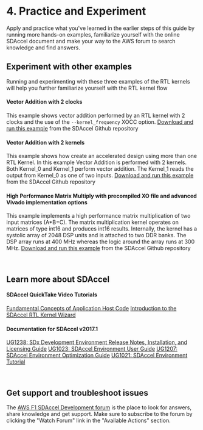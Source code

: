 # 4. Practice and Experiment

Apply and practice what you've learned in the earlier steps of this guide by running more hands-on examples, familiarize yourself with the online SDAccel document and make your way to the AWS forum to search knowledge and find answers.

## Experiment with other examples

Running and experimenting with these three examples of the RTL kernels will help you further familiarize yourself with the RTL kernel flow

#### Vector Addition with 2 clocks
This example shows vector addition performed by an RTL kernel with 2 clocks and the use of the ```--kernel_frequency``` XOCC option.
[Download and run this example](https://github.com/Xilinx/SDAccel_Examples/tree/925491d13b179f5ea305cd66cab1a4b8c3d36c5c/getting_started/rtl_kernel/rtl_vadd_2clks) from the SDAccel Github repository

#### Vector Addition with 2 kernels
This example shows how create an accelerated design using more than one RTL Kernel. In this example Vector Addition is performed with 2 kernels. Both Kernel_0 and Kernel_1 perform vector addition. The Kernel_1 reads the output from Kernel_0 as one of two inputs.
[Download and run this example](https://github.com/Xilinx/SDAccel_Examples/tree/925491d13b179f5ea305cd66cab1a4b8c3d36c5c/getting_started/rtl_kernel/rtl_vadd_2kernels) from the SDAccel Github repository

#### High Performance Matrix Multiply with precompiled XO file and advanced Vivado implementation options
This example implements a high performance matrix multiplication of two input matrices (A*B=C). The matrix multiplication kernel operates on matrices of type int16 and produces int16 results. Internally, the kernel has a systolic array of 2048 DSP units and is attached to two DDR banks. The DSP array runs at 400 MHz whereas the logic around the array runs at 300 MHz.
[Download and run this example](https://github.com/Xilinx/SDAccel_Examples/tree/925491d13b179f5ea305cd66cab1a4b8c3d36c5c/acceleration/gemm) from the SDAccel Github repository

<br>

## Learn more about SDAccel
#### SDAccel QuickTake Video Tutorials
[Fundamental Concepts of Application Host Code](https://www.xilinx.com/video/hardware/concepts-of-application-host-code.html)
[Introduction to the SDAccel RTL Kernel Wizard](https://www.xilinx.com/video/software/intro-sdaccel-rtl-kernel-wizard.html)

#### Documentation for SDAccel v2017.1 
[UG1238: SDx Development Environment Release Notes, Installation, and Licensing Guide](https://www.xilinx.com/support/documentation/sw_manuals/xilinx2017_1/ug1238-sdx-rnil.pdf)
[UG1023: SDAccel Environment User Guide](https://www.xilinx.com/support/documentation/sw_manuals/xilinx2017_1/ug1023-sdaccel-user-guide.pdf)
[UG1207: SDAccel Environment Optimization Guide](https://www.xilinx.com/support/documentation/sw_manuals/xilinx2017_1/ug1207-sdaccel-optimization-guide.pdf)
[UG1021: SDAccel Environment Tutorial](https://www.xilinx.com/support/documentation/sw_manuals/xilinx2017_1/ug1021-sdaccel-intro-tutorial.pdf)

<br>

## Get support and troubleshoot issues
The [AWS F1 SDAccel Development forum](https://forums.aws.amazon.com/forum.jspa?forumID=257) is the place to look for answers, share knowledge and get support. Make sure to subscribe to the forum by clicking the "Watch Forum" link in the "Available Actions" section.
